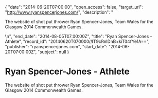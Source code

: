 {
  "date": "2014-06-20T07:00:00", 
  "open_access": false, 
  "target_url": "http://www.ryanspencerjones.com/", 
  "description": "<p>The website of shot put thrower Ryan Spencer-Jones, Team Wales for the Glasgow 2014 Commonwealth Games.</p>\n", 
  "end_date": "2014-08-05T07:00:00Z", 
  "title": "Ryan Spencer-Jones - Athlete", 
  "record_id": "20140620T070000//IT9cRnIDnB+kiT04fYe1A==", 
  "publisher": "ryanspencerjones.com", 
  "start_date": "2014-06-20T07:00:00Z", 
  "subject": null
}

# Ryan Spencer-Jones - Athlete

<p>The website of shot put thrower Ryan Spencer-Jones, Team Wales for the Glasgow 2014 Commonwealth Games.</p>
